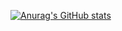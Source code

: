 [![Anurag's GitHub stats](https://github-readme-stats.vercel.app/api?username=GahyeonRK)](https://github.com/anuraghazra/github-readme-stats)